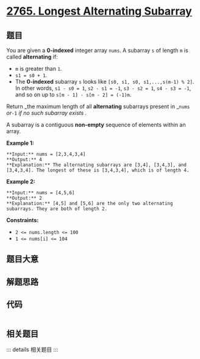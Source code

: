 # [2765. Longest Alternating Subarray](https://leetcode.com/problems/longest-alternating-subarray)

## 题目

You are given a **0-indexed** integer array `nums`. A subarray `s` of length
`m` is called **alternating** if:

  * `m` is greater than `1`.
  * `s1 = s0 + 1`.
  * The **0-indexed** subarray `s` looks like `[s0, s1, s0, s1,...,s(m-1) % 2]`. In other words, `s1 - s0 = 1`, `s2 - s1 = -1`, `s3 - s2 = 1`, `s4 - s3 = -1`, and so on up to `s[m - 1] - s[m - 2] = (-1)m`.

Return _the maximum length of all **alternating** subarrays present in _`nums`
_or_`-1` _if no such subarray exists_ _._

A subarray is a contiguous **non-empty** sequence of elements within an array.



**Example 1:**

    
    
    **Input:** nums = [2,3,4,3,4]
    **Output:** 4
    **Explanation:** The alternating subarrays are [3,4], [3,4,3], and [3,4,3,4]. The longest of these is [3,4,3,4], which is of length 4.
    

**Example 2:**

    
    
    **Input:** nums = [4,5,6]
    **Output:** 2
    **Explanation:** [4,5] and [5,6] are the only two alternating subarrays. They are both of length 2.
    



**Constraints:**

  * `2 <= nums.length <= 100`
  * `1 <= nums[i] <= 104`


## 题目大意

## 解题思路

## 代码

```javascript

```

## 相关题目

::: details 相关题目
:::
